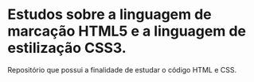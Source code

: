 # Estudos sobre a linguagem de marcação HTML5 e a linguagem de estilização CSS3.
Repositório que possui a finalidade de estudar o código HTML e CSS.
